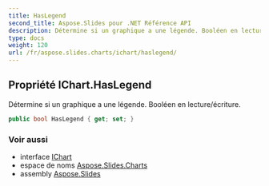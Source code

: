 ```yaml
---
title: HasLegend
second_title: Aspose.Slides pour .NET Référence API
description: Détermine si un graphique a une légende. Booléen en lecture/écriture.
type: docs
weight: 120
url: /fr/aspose.slides.charts/ichart/haslegend/
---
```


## Propriété IChart.HasLegend

Détermine si un graphique a une légende. Booléen en lecture/écriture.

```csharp
public bool HasLegend { get; set; }
```

### Voir aussi

* interface [IChart](../../ichart)
* espace de noms [Aspose.Slides.Charts](../../ichart)
* assembly [Aspose.Slides](../../../)

<!-- NE PAS ÉDITEZ : généré par xmldocmd pour Aspose.Slides.dll -->
